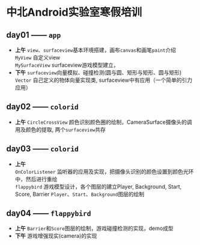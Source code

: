 # 中北Android实验室寒假培训

## day01 —— `app`
* **上午** `view`、`surfaceview`基本环境搭建，画布`canvas`和画笔`paint`介绍  
  `MyView` 自定义view  
  `MySurfaceView` surfaceview游戏模型建立，
* **下午** `surfaceview`向量模拟、碰撞检测(圆与圆、矩形与矩形、圆与矩形)  
  `Vector` 自己定义的物体向量实现类, surfaceview中有应用（一个简单的引力应用）

## day02 —— `colorid`
* **上午** `CircleCrossView` 颜色识别颜色圈的绘制，CameraSurface摄像头的调用及颜色的提取, 两个`surfaceview`共存

## day03 —— `colorid`
* **上午**  
  `OnColorListener` 监听器的应用及实现，把摄像头识别的颜色设置到颜色光环中，然后进行重绘  
  `flappybird` 游戏模型设计，各个图层的建立Player, Background, Start, Score, Barrier
  `Player`、`Start`、`Background`图层的绘制

## day04 —— `flappybird`
* **上午** `Barrier`和`Score`图层的绘制，游戏碰撞检测的实现，demo成型
* **下午** 游戏增强现实(camera)的实现
